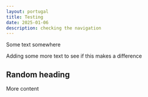 ```yaml
---
layout: portugal
title: Testing
date: 2025-01-06
description: checking the navigation
---
```



Some text somewhere

Adding some more text to see if this makes a difference

## Random heading

More content
